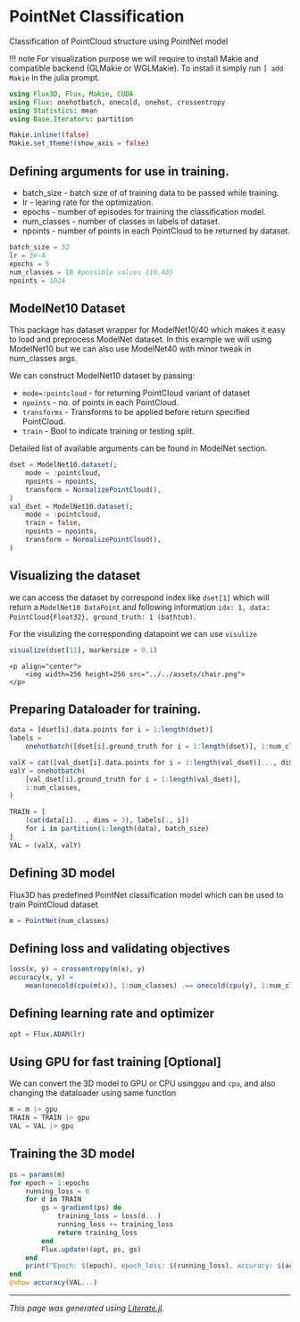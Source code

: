 # PointNet Classification
Classification of PointCloud structure using PointNet model

!!! note
    For visualization purpose we will require to install Makie and
    compatible backend (GLMakie or WGLMakie). To install it simply run
    `] add Makie` in the julia prompt.

```julia
using Flux3D, Flux, Makie, CUDA
using Flux: onehotbatch, onecold, onehot, crossentropy
using Statistics: mean
using Base.Iterators: partition

Makie.inline!(false)
Makie.set_theme!(show_axis = false)
```

## Defining arguments for use in training.
* batch_size - batch size of of training data to be passed while training.
* lr - learing rate for the optimization.
* epochs - number of episodes for training the classification model.
* num_classes - number of classes in labels of dataset.
* npoints - number of points in each PointCloud to be returned by dataset.

```julia
batch_size = 32
lr = 3e-4
epochs = 5
num_classes = 10 #possible values {10,40}
npoints = 1024
```

## ModelNet10 Dataset
This package has dataset wrapper for ModelNet10/40 which makes it easy to load
and preprocess ModelNet dataset. In this example we will using ModelNet10
but we can also use ModelNet40 with minor tweak in num_classes args.

We can construct ModelNet10 dataset by passing:
* `mode=:pointcloud` - for returning PointCloud variant of dataset
* `npoints` - no. of points in each PointCloud.
* `transforms`  - Transforms to be applied before return specified PointCloud.
* `train`   - Bool to indicate training or testing split.

Detailed list of available arguments can be found in ModelNet section.

```julia
dset = ModelNet10.dataset(;
    mode = :pointcloud,
    npoints = npoints,
    transform = NormalizePointCloud(),
)
val_dset = ModelNet10.dataset(;
    mode = :pointcloud,
    train = false,
    npoints = npoints,
    transform = NormalizePointCloud(),
)
```

## Visualizing the dataset
we can access the dataset by correspond index like `dset[1]` which will return
a `ModelNet10 DataPoint` and following information
`idx: 1, data: PointCloud{Float32}, ground_truth: 1 (bathtub)`.

For the visulizing the corresponding datapoint we can use `visulize`

```julia
visualize(dset[11], markersize = 0.1)
```

```@raw html
<p align="center">
    <img width=256 height=256 src="../../assets/chair.png">
</p>
```

## Preparing Dataloader for training.

```julia
data = [dset[i].data.points for i = 1:length(dset)]
labels =
    onehotbatch([dset[i].ground_truth for i = 1:length(dset)], 1:num_classes)

valX = cat([val_dset[i].data.points for i = 1:length(val_dset)]..., dims = 3)
valY = onehotbatch(
    [val_dset[i].ground_truth for i = 1:length(val_dset)],
    1:num_classes,
)

TRAIN = [
    (cat(data[i]..., dims = 3), labels[:, i])
    for i in partition(1:length(data), batch_size)
]
VAL = (valX, valY)
```

## Defining 3D model
Flux3D has predefined PointNet classification model which can be used to train
PointCloud dataset

```julia
m = PointNet(num_classes)
```

## Defining loss and validating objectives

```julia
loss(x, y) = crossentropy(m(x), y)
accuracy(x, y) =
    mean(onecold(cpu(m(x)), 1:num_classes) .== onecold(cpu(y), 1:num_classes))
```

## Defining learning rate and optimizer

```julia
opt = Flux.ADAM(lr)
```

## Using GPU for fast training [**Optional**]
We can convert the 3D model to GPU or CPU using`gpu` and `cpu`,
and also changing the dataloader using same function

```julia
m = m |> gpu
TRAIN = TRAIN |> gpu
VAL = VAL |> gpu
```

## Training the 3D model

```julia
ps = params(m)
for epoch = 1:epochs
    running_loss = 0
    for d in TRAIN
        gs = gradient(ps) do
            training_loss = loss(d...)
            running_loss += training_loss
            return training_loss
        end
        Flux.update!(opt, ps, gs)
    end
    print("Epoch: $(epoch), epoch_loss: $(running_loss), accuracy: $(accuracy(VAL...))\n")
end
@show accuracy(VAL...)
```

---

*This page was generated using [Literate.jl](https://github.com/fredrikekre/Literate.jl).*

